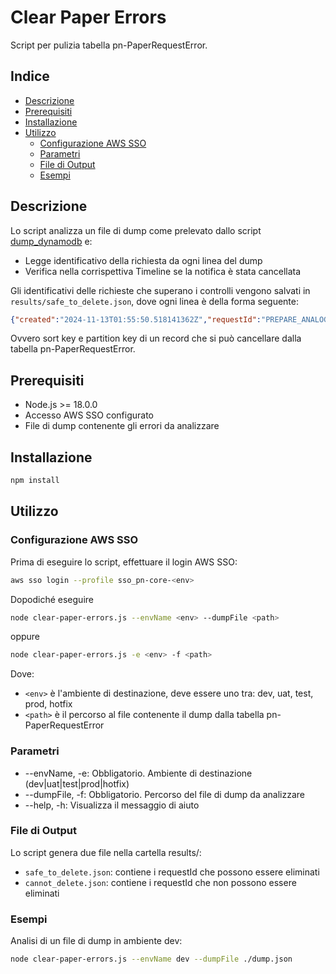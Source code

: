 # Clear Paper Errors

Script per pulizia tabella pn-PaperRequestError.

## Indice

* [Descrizione](#descrizione)
* [Prerequisiti](#prerequisiti)
* [Installazione](#installazione)
* [Utilizzo](#utilizzo)
  * [Configurazione AWS SSO](#configurazione-aws-sso)
  * [Parametri](#parametri)
  * [File di Output](#file-di-output)
  * [Esempi](#esempi)

## Descrizione

Lo script analizza un file di dump come prelevato dallo script [dump_dynamodb](https://github.com/pagopa/pn-troubleshooting/tree/main/dump_dynamodb) e:
- Legge identificativo della richiesta da ogni linea del dump
- Verifica nella corrispettiva Timeline se la notifica è stata cancellata

Gli identificativi delle richieste che superano i controlli vengono salvati in `results/safe_to_delete.json`, dove ogni linea è della forma seguente:

```json
{"created":"2024-11-13T01:55:50.518141362Z","requestId":"PREPARE_ANALOG_DOMICILE.IUN_UZKJ-NGJK-GDPD-202411-H-1.RECINDEX_0.ATTEMPT_0"}
```
Ovvero sort key e partition key di un record che si può cancellare dalla tabella pn-PaperRequestError.

## Prerequisiti

- Node.js >= 18.0.0
- Accesso AWS SSO configurato
- File di dump contenente gli errori da analizzare

## Installazione

```bash
npm install
```

## Utilizzo

### Configurazione AWS SSO

Prima di eseguire lo script, effettuare il login AWS SSO:
```bash
aws sso login --profile sso_pn-core-<env>
```
Dopodiché eseguire
```bash
node clear-paper-errors.js --envName <env> --dumpFile <path>
```
oppure
```bash
node clear-paper-errors.js -e <env> -f <path>
```
Dove:

- `<env>` è l'ambiente di destinazione, deve essere uno tra: dev, uat, test, prod, hotfix
- `<path>` è il percorso al file contenente il dump dalla tabella pn-PaperRequestError 

### Parametri

- --envName, -e: Obbligatorio. Ambiente di destinazione (dev|uat|test|prod|hotfix)
- --dumpFile, -f: Obbligatorio. Percorso del file di dump da analizzare
- --help, -h: Visualizza il messaggio di aiuto

### File di Output

Lo script genera due file nella cartella results/:

- `safe_to_delete.json`: contiene i requestId che possono essere eliminati
- `cannot_delete.json`: contiene i requestId che non possono essere eliminati

### Esempi

Analisi di un file di dump in ambiente dev:
```bash
node clear-paper-errors.js --envName dev --dumpFile ./dump.json
```